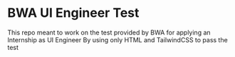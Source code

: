 # BWA UI Engineer Test

This repo meant to work on the test provided by BWA for applying an Internship as UI Engineer
By using only HTML and TailwindCSS to pass the test

